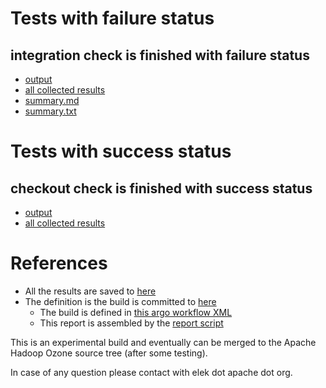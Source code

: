 # Tests with failure status

## integration check is finished with failure status

   * [output](https://raw.githubusercontent.com/elek/ozone-ci-03/master/pr/pr-hdds-2526-k8w6t/integration/output.log)
   * [all collected results](https://github.com/elek/ozone-ci-03/tree/master/pr/pr-hdds-2526-k8w6t/integration)
   * [summary.md](https://github.com/elek/ozone-ci-03/tree/master/pr/pr-hdds-2526-k8w6t/integration/summary.md)
   * [summary.txt](https://github.com/elek/ozone-ci-03/tree/master/pr/pr-hdds-2526-k8w6t/integration/summary.txt)



# Tests with success status

## checkout check is finished with success status

   * [output](https://raw.githubusercontent.com/elek/ozone-ci-03/master/pr/pr-hdds-2526-k8w6t/checkout/output.log)
   * [all collected results](https://github.com/elek/ozone-ci-03/tree/master/pr/pr-hdds-2526-k8w6t/checkout)




# References

 * All the results are saved to [here](https://github.com/elek/ozone-ci-03/tree/master/pr/pr-hdds-2526-k8w6t/)
 * The definition is the build is committed to [here](https://github.com/elek/argo-ozone)
    * The build is defined in [this argo workflow XML](https://github.com/elek/argo-ozone/blob/master/ozone-build.yaml)
    * This report is assembled by the [report script](https://github.com/elek/argo-ozone/blob/master/scripts/report.sh)

This is an experimental build and eventually can be merged to the Apache Hadoop Ozone source tree (after some testing).

In case of any question please contact with elek dot apache dot org.
